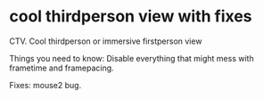 # cool thirdperson view with fixes
 CTV. Cool thirdperson or immersive firstperson view

Things you need to know: Disable everything that might mess with frametime and framepacing.

Fixes: mouse2 bug.
